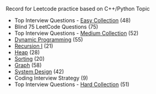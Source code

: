 Record for Leetcode practice based on C++/Python
Topic
- Top Interview Questions - [Easy Collection](https://leetcode.com/explore/featured/card/top-interview-questions-easy/) (48)
- Blind 75 LeetCode Questions (75)
- Top Interview Questions - [Medium Collection](https://leetcode.com/explore/interview/card/top-interview-questions-medium/) (52)
- [Dynamic Programming](https://leetcode.com/explore/featured/card/dynamic-programming/) (55)
- [Recursion I](https://leetcode.com/explore/featured/card/recursion-i/) (21)
- [Heap](https://leetcode.com/explore/featured/card/heap/) (28)
- [Sorting](https://leetcode.com/explore/learn/card/sorting/) (20)
- [Graph](https://leetcode.com/explore/featured/card/graph/) (58)
- [System Design](https://leetcode.com/explore/learn/card/system-design/) (42)
- Coding Interview Strategy (9)
- Top Interview Questions - [Hard Collection](https://leetcode.com/explore/interview/card/top-interview-questions-hard/) (51)
